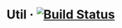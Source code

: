# Util &middot; [![Build Status](https://travis-ci.org/lekhacman/util.svg?branch=master)](https://travis-ci.org/lekhacman/util)